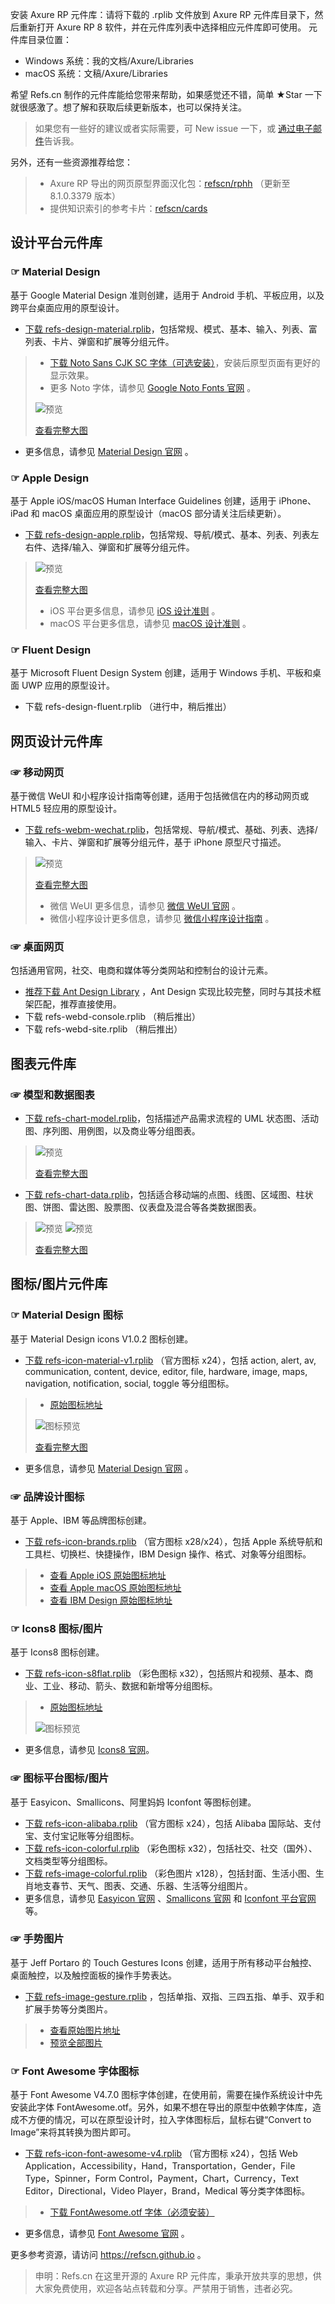 安装 Axure RP 元件库：请将下载的 .rplib 文件放到 Axure RP 元件库目录下，然后重新打开 Axure RP 8 软件，并在元件库列表中选择相应元件库即可使用。
元件库目录位置：
- Windows 系统：我的文档/Axure/Libraries
- macOS 系统：文稿/Axure/Libraries

希望 Refs.cn 制作的元件库能给您带来帮助，如果感觉还不错，简单 ★Star 一下就很感激了。想了解和获取后续更新版本，也可以保持关注。
> 如果您有一些好的建议或者实际需要，可 New issue 一下，或 [通过电子邮件](mailto:"参考集"<contactus@refs.cn>)告诉我。

另外，还有一些资源推荐给您：
> - Axure RP 导出的网页原型界面汉化包：[refscn/rphh](https://github.com/refscn/rphh) （更新至 8.1.0.3379 版本）
> - 提供知识索引的参考卡片：[refscn/cards](https://github.com/refscn/cards)


## 设计平台元件库
### ☞ Material Design
基于 Google Material Design 准则创建，适用于 Android 手机、平板应用，以及跨平台桌面应用的原型设计。
- [下载 refs-design-material.rplib](https://github.com/refscn/rplibs/raw/master/refs-design-material.rplib "下载 Material Design 元件库")，包括常规、模式、基本、输入、列表、富列表、卡片、弹窗和扩展等分组元件。
> - [下载 Noto Sans CJK SC 字体（可选安装）](https://noto-website.storage.googleapis.com/pkgs/NotoSansCJKsc-hinted.zip "下载 Noto 字体（需要翻墙）")，安装后原型页面有更好的显示效果。
> - 更多 Noto 字体，请参见 [Google Noto Fonts 官网](https://www.google.com/get/noto/) 。
>
> ![预览](https://github.com/refscn/rpdemo/raw/master/assets/design-material-preview.png)
>
> [查看完整大图](http://refs.cn/rplibs/design-material)
- 更多信息，请参见 [Material Design 官网](https://material.io) 。


### ☞ Apple Design
基于 Apple iOS/macOS Human Interface Guidelines 创建，适用于 iPhone、iPad 和 macOS 桌面应用的原型设计（macOS 部分请关注后续更新）。
- [下载 refs-design-apple.rplib](https://github.com/refscn/rplibs/raw/master/refs-design-apple.rplib "下载 Apple Design 元件库")，包括常规、导航/模式、基本、列表、列表左右件、选择/输入、弹窗和扩展等分组元件。
>
> ![预览](https://github.com/refscn/rpdemo/raw/master/assets/design-apple-preview.png)
>
> [查看完整大图](http://refs.cn/rplibs/design-apple)
> - iOS 平台更多信息，请参见 [iOS 设计准则](https://developer.apple.com/ios/human-interface-guidelines/) 。
> - macOS 平台更多信息，请参见 [macOS 设计准则](https://developer.apple.com/library/content/documentation/UserExperience/Conceptual/OSXHIGuidelines/) 。


### ☞ Fluent Design
基于 Microsoft Fluent Design System 创建，适用于 Windows 手机、平板和桌面 UWP 应用的原型设计。
- 下载 refs-design-fluent.rplib （进行中，稍后推出）


## 网页设计元件库
### ☞ 移动网页
基于微信 WeUI 和小程序设计指南等创建，适用于包括微信在内的移动网页或 HTML5 轻应用的原型设计。
- [下载 refs-webm-wechat.rplib](https://github.com/refscn/rplibs/raw/master/refs-webm-wechat.rplib "下载微信移动网页设计元件库")，包括常规、导航/模式、基础、列表、选择/输入、卡片、弹窗和扩展等分组元件，基于 iPhone 原型尺寸描述。
>
> ![预览](https://github.com/refscn/rpdemo/raw/master/assets/webm-wechat-preview.png)
>
> [查看完整大图](http://refs.cn/rplibs/webm-wechat)
> - 微信 WeUI 更多信息，请参见 [微信 WeUI 官网](https://weui.io) 。
> - 微信小程序设计更多信息，请参见 [微信小程序设计指南](https://mp.weixin.qq.com/debug/wxadoc/design/) 。


### ☞ 桌面网页
包括通用官网，社交、电商和媒体等分类网站和控制台的设计元素。
- [推荐下载 Ant Design Library](http://library.ant.design/ "去下载 Ant Design 元件库") ，Ant Design 实现比较完整，同时与其技术框架匹配，推荐直接使用。
- 下载 refs-webd-console.rplib （稍后推出）
- 下载 refs-webd-site.rplib （稍后推出）


## 图表元件库
### ☞ 模型和数据图表
- [下载 refs-chart-model.rplib](https://github.com/refscn/rplibs/raw/master/refs-chart-model.rplib "下载模型图表元件库")，包括描述产品需求流程的 UML 状态图、活动图、序列图、用例图，以及商业等分组图表。
>
> ![预览](https://github.com/refscn/rpdemo/raw/master/assets/chart-model-preview.png)
>
> [查看完整大图](http://refs.cn/rplibs/chart-model)
- [下载 refs-chart-data.rplib](https://github.com/refscn/rplibs/raw/master/refs-chart-data.rplib "下载数据图表元件库")，包括适合移动端的点图、线图、区域图、柱状图、饼图、雷达图、股票图、仪表盘及混合等各类数据图表。
>
> ![预览](https://github.com/refscn/rpdemo/raw/master/assets/chart-data-preview.png)
> ![预览](https://github.com/refscn/rpdemo/raw/master/assets/chart-data-map-preview.png)
>
> [查看完整大图](http://refs.cn/rplibs/chart-data)


## 图标/图片元件库
### ☞ Material Design 图标
基于 Material Design icons V1.0.2 图标创建。
- [下载 refs-icon-material-v1.rplib](https://github.com/refscn/rplibs/raw/master/refs-icon-material-v1.rplib "下载 Material Design 图标元件库") （官方图标 x24），包括 action, alert, av, communication, content, device, editor, file, hardware, image, maps, navigation, notification, social, toggle 等分组图标。
> - [原始图标地址](https://github.com/google/material-design-icons/tree/1.0.2)
>
> ![图标预览](https://github.com/google/material-design-icons/raw/1.0.2/sprites/css-sprite/sprite-action-grey600.png)
> 
> [查看完整大图](http://refs.cn/rplibs/icon-material-v1)
- 更多信息，请参见 [Material Design 官网](https://material.io) 。


### ☞ 品牌设计图标
基于 Apple、IBM 等品牌图标创建。
- [下载 refs-icon-brands.rplib](https://github.com/refscn/rplibs/raw/master/refs-icon-brands.rplib "下载品牌设计图标元件库") （官方图标 x28/x24），包括 Apple 系统导航和工具栏、切换栏、快捷操作，IBM Design 操作、格式、对象等分组图标。
> - [查看 Apple iOS 原始图标地址](https://developer.apple.com/ios/human-interface-guidelines/graphics/system-icons/)
> - [查看 Apple macOS 原始图标地址](https://developer.apple.com/library/content/documentation/UserExperience/Conceptual/OSXHIGuidelines/SystemProvided.html)
> - [查看 IBM Design 原始图标地址](https://www.ibm.com/design/language/resources/icon-library/)


### ☞ Icons8 图标/图片
基于 Icons8 图标创建。
- [下载 refs-icon-s8flat.rplib](https://github.com/refscn/rplibs/raw/master/refs-icon-s8flat.rplib "下载 Icons8 Flat 彩色图标元件库") （彩色图标 x32），包括照片和视频、基本、商业、工业、移动、箭头、数据和新增等分组图标。
> - [原始图标地址](https://icons8.github.io/flat-color-icons/)
>
> ![图标预览](https://camo.githubusercontent.com/7c6dd6b82b1332611dd74f551022b595c046c3f0/68747470733a2f2f63646e642e69636f6e73382e636f6d2f646f776e6c6f61642f696d616765732f666c61742d636f6c6f722d69636f6e732e706e67)
- 更多信息，请参见 [Icons8 官网](https://icons8.com)。


### ☞ 图标平台图标/图片
基于 Easyicon、Smallicons、阿里妈妈 Iconfont 等图标创建。
- [下载 refs-icon-alibaba.rplib](https://github.com/refscn/rplibs/raw/master/refs-icon-alibaba.rplib "下载 Iconfont 平台元件库") （官方图标 x24），包括 Alibaba 国际站、支付宝、支付宝记账等分组图标。
- [下载 refs-icon-colorful.rplib](https://github.com/refscn/rplibs/raw/master/refs-icon-colorful.rplib "下载 Iconfont 平台彩色图标元件库") （彩色图标 x32），包括社交、社交（国外）、文档类型等分组图标。
- [下载 refs-image-colorful.rplib](https://github.com/refscn/rplibs/raw/master/refs-image-colorful.rplib "下载 Iconfont 平台彩色图片元件库") （彩色图片 x128），包括封面、生活小图、生肖地支春节、天气、图表、交通、乐器、生活等分组图片。
- 更多信息，请参见 [Easyicon 官网](http://www.easyicon.net) 、[Smallicons 官网](http://smallicons.net) 和 [Iconfont 平台官网](https://iconfont.cn) 等。


### ☞ 手势图片
基于 Jeff Portaro 的 Touch Gestures Icons 创建，适用于所有移动平台触控、桌面触控，以及触控面板的操作手势表达。 
- [下载 refs-image-gesture.rplib](https://github.com/refscn/rplibs/raw/master/refs-image-gesture.rplib "下载 手势图片元件库") ，包括单指、双指、三四五指、单手、双手和扩展手势等分类图片。
> - [查看原始图片地址](https://pixelbuddha.net/freebie/touch-gestures-icons)
> - [预览全部图片](https://pixelbuddha.net/sites/default/files/freebie-slide/freebie-retina-slide-1414493963-1.jpg)


### ☞ Font Awesome 字体图标
基于 Font Awesome V4.7.0 图标字体创建，在使用前，需要在操作系统设计中先安装此字体 FontAwesome.otf。另外，如果不想在导出的原型中依赖字体库，造成不方便的情况，可以在原型设计时，拉入字体图标后，鼠标右键“Convert to Image”来将其转换为图片即可。
- [下载 refs-icon-font-awesome-v4.rplib](https://github.com/refscn/rplibs/raw/master/refs-icon-font-awesome-v4.rplib "下载 Font Awesome 字体图标元件库") （官方图标 x24），包括 Web Application，Accessibility，Hand，Transportation，Gender，File Type，Spinner，Form Control，Payment，Chart，Currency，Text Editor，Directional，Video Player，Brand，Medical 等分类字体图标。
> - [下载 FontAwesome.otf 字体（必须安装）](https://github.com/FortAwesome/Font-Awesome/blob/v4.7.0/fonts/FontAwesome.otf "下载 Font Awesome 字体")
- 更多信息，请参见 [Font Awesome 官网](http://fontawesome.io) 。


更多参考资源，请访问 https://refscn.github.io 。


> 申明：Refs.cn 在这里开源的 Axure RP 元件库，秉承开放共享的思想，供大家免费使用，欢迎各站点转载和分享。严禁用于销售，违者必究。


